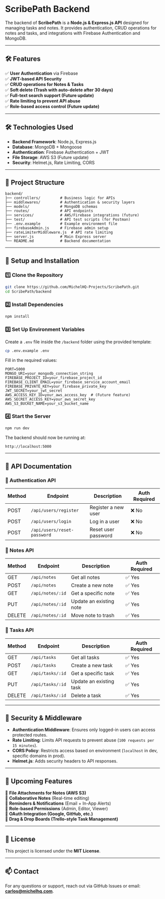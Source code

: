 # ScribePath Backend

The backend of **ScribePath** is a **Node.js & Express.js API** designed for managing tasks and notes. It provides authentication, CRUD operations for notes and tasks, and integrations with Firebase Authentication and MongoDB.

---

## **🛠 Features**
✅ **User Authentication** via Firebase  
✅ **JWT-based API Security**  
✅ **CRUD operations for Notes & Tasks**  
✅ **Soft delete (Trash with auto-delete after 30 days)**  
✅ **Full-text search support (Future update)**  
✅ **Rate limiting to prevent API abuse**  
✅ **Role-based access control (Future update)**  

---

## **🛠 Technologies Used**
- **Backend Framework**: Node.js, Express.js  
- **Database**: MongoDB + Mongoose  
- **Authentication**: Firebase Authentication + JWT  
- **File Storage**: AWS S3 (Future update)  
- **Security**: Helmet.js, Rate Limiting, CORS  

---

## **📂 Project Structure**
```
backend/
├── controllers/         # Business logic for APIs
├── middlewares/         # Authentication & security layers
├── models/              # MongoDB schemas
├── routes/              # API endpoints
├── services/            # AWS/Firebase integrations (future)
├── test/                # API test scripts (for Postman)
├── .env.example         # Example environment file
├── firebaseAdmin.js     # Firebase admin setup
├── rateLimiterMiddleware.js  # API rate limiting
├── server.js            # Main Express server
└── README.md            # Backend documentation
```

---

## **🚀 Setup and Installation**
### **1️⃣ Clone the Repository**
```bash
git clone https://github.com/MichelHQ-Projects/ScribePath.git
cd ScribePath/backend
```

### **2️⃣ Install Dependencies**
```bash
npm install
```

### **3️⃣ Set Up Environment Variables**
Create a `.env` file inside the `/backend` folder using the provided template:
```bash
cp .env.example .env
```
Fill in the required values:
```
PORT=5000
MONGO_URI=your_mongodb_connection_string
FIREBASE_PROJECT_ID=your_firebase_project_id
FIREBASE_CLIENT_EMAIL=your_firebase_service_account_email
FIREBASE_PRIVATE_KEY=your_firebase_private_key
JWT_SECRET=your_jwt_secret
AWS_ACCESS_KEY_ID=your_aws_access_key  # (Future feature)
AWS_SECRET_ACCESS_KEY=your_aws_secret_key
AWS_S3_BUCKET_NAME=your_s3_bucket_name
```

### **4️⃣ Start the Server**
```bash
npm run dev
```
The backend should now be running at:
```
http://localhost:5000
```

---

## **📖 API Documentation**
### **📌 Authentication API**
| Method | Endpoint               | Description                 | Auth Required |
|--------|------------------------|-----------------------------|--------------|
| POST   | `/api/users/register`  | Register a new user         | ❌ No |
| POST   | `/api/users/login`     | Log in a user               | ❌ No |
| POST   | `/api/users/reset-password` | Reset user password | ❌ No |

### **📌 Notes API**
| Method | Endpoint       | Description                | Auth Required |
|--------|---------------|----------------------------|--------------|
| GET    | `/api/notes`  | Get all notes              | ✅ Yes |
| POST   | `/api/notes`  | Create a new note          | ✅ Yes |
| GET    | `/api/notes/:id` | Get a specific note      | ✅ Yes |
| PUT    | `/api/notes/:id` | Update an existing note | ✅ Yes |
| DELETE | `/api/notes/:id` | Move note to trash       | ✅ Yes |

### **📌 Tasks API**
| Method | Endpoint       | Description               | Auth Required |
|--------|---------------|---------------------------|--------------|
| GET    | `/api/tasks`  | Get all tasks             | ✅ Yes |
| POST   | `/api/tasks`  | Create a new task         | ✅ Yes |
| GET    | `/api/tasks/:id` | Get a specific task    | ✅ Yes |
| PUT    | `/api/tasks/:id` | Update an existing task | ✅ Yes |
| DELETE | `/api/tasks/:id` | Delete a task           | ✅ Yes |

---

## **🔐 Security & Middleware**
- **Authentication Middleware**: Ensures only logged-in users can access protected routes.
- **Rate Limiting**: Limits API requests to prevent abuse (`100 requests per 15 minutes`).
- **CORS Policy**: Restricts access based on environment (`localhost` in dev, specific domains in prod).
- **Helmet.js**: Adds security headers to API responses.

---

## **📌 Upcoming Features**
📌 **File Attachments for Notes (AWS S3)**  
📌 **Collaborative Notes** (Real-time editing)  
📌 **Reminders & Notifications** (Email + In-App Alerts)  
📌 **Role-based Permissions** (Admin, Editor, Viewer)  
📌 **OAuth Integration (Google, GitHub, etc.)**  
📌 **Drag & Drop Boards (Trello-style Task Management)**  

---

## **📜 License**
This project is licensed under the **MIT License**.

---

## **📫 Contact**
For any questions or support, reach out via GitHub Issues or email: **carlos@michelhq.com**.
